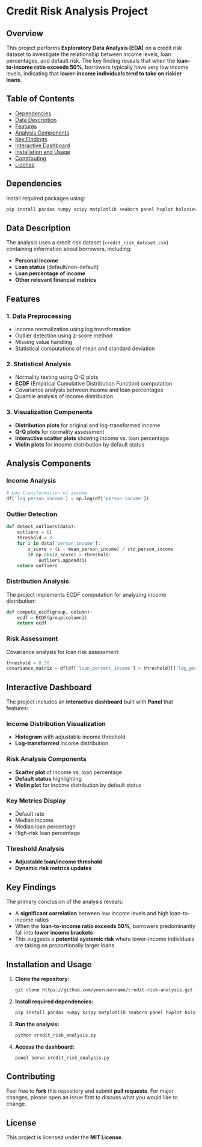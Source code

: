 # Credit Risk Analysis Project

## Overview
This project performs **Exploratory Data Analysis (EDA)** on a credit risk dataset to investigate the relationship between income levels, loan percentages, and default risk. The key finding reveals that when the **loan-to-income ratio exceeds 50%**, borrowers typically have very low income levels, indicating that **lower-income individuals tend to take on riskier loans**.

## Table of Contents
- [Dependencies](#dependencies)
- [Data Description](#data-description)
- [Features](#features)
- [Analysis Components](#analysis-components)
- [Key Findings](#key-findings)
- [Interactive Dashboard](#interactive-dashboard)
- [Installation and Usage](#installation-and-usage)
- [Contributing](#contributing)
- [License](#license)

## Dependencies
Install required packages using:

```bash
pip install pandas numpy scipy matplotlib seaborn panel hvplot holoviews statsmodels
```

## Data Description
The analysis uses a credit risk dataset (`credit_risk_dataset.csv`) containing information about borrowers, including:

- **Personal income**
- **Loan status** (default/non-default)
- **Loan percentage of income**
- **Other relevant financial metrics**

## Features
### 1. Data Preprocessing
- Income normalization using log transformation
- Outlier detection using z-score method
- Missing value handling
- Statistical computations of mean and standard deviation

### 2. Statistical Analysis
- Normality testing using Q-Q plots
- **ECDF** (Empirical Cumulative Distribution Function) computation
- Covariance analysis between income and loan percentages
- Quantile analysis of income distribution

### 3. Visualization Components
- **Distribution plots** for original and log-transformed income
- **Q-Q plots** for normality assessment
- **Interactive scatter plots** showing income vs. loan percentage
- **Violin plots** for income distribution by default status

## Analysis Components
### Income Analysis
```python
# Log transformation of income
df['log_person_income'] = np.log(df['person_income'])
```

### Outlier Detection
```python
def detect_outliers(data):
    outliers = []
    threshold = 3
    for i in data['person_income']:
        z_score = (i - mean_person_income) / std_person_income
        if np.abs(z_score) > threshold:
            outliers.append(i)
    return outliers
```

### Distribution Analysis
The project implements ECDF computation for analyzing income distribution:
```python
def compute_ecdf(group, column):
    ecdf = ECDF(group[column])
    return ecdf
```

### Risk Assessment
Covariance analysis for loan risk assessment:
```python
threshold = 0.50
covariance_matrix = df[df['loan_percent_income'] > threshold][['log_person_income', 'loan_percent_income']].cov()
```

## Interactive Dashboard
The project includes an **interactive dashboard** built with **Panel** that features:

### **Income Distribution Visualization**
- **Histogram** with adjustable income threshold
- **Log-transformed** income distribution

### **Risk Analysis Components**
- **Scatter plot** of income vs. loan percentage
- **Default status** highlighting
- **Violin plot** for income distribution by default status

### **Key Metrics Display**
- Default rate
- Median income
- Median loan percentage
- High-risk loan percentage

### **Threshold Analysis**
- **Adjustable loan/income threshold**
- **Dynamic risk metrics updates**

## Key Findings
The primary conclusion of the analysis reveals:
- A **significant correlation** between low income levels and high loan-to-income ratios
- When the **loan-to-income ratio exceeds 50%**, borrowers predominantly fall into **lower income brackets**
- This suggests a **potential systemic risk** where lower-income individuals are taking on proportionally larger loans

## Installation and Usage
1. **Clone the repository:**
   ```bash
   git clone https://github.com/yourusername/credit-risk-analysis.git
   ```
2. **Install required dependencies:**
   ```bash
   pip install pandas numpy scipy matplotlib seaborn panel hvplot holoviews statsmodels
   ```
3. **Run the analysis:**
   ```bash
   python credit_risk_analysis.py
   ```
4. **Access the dashboard:**
   ```bash
   panel serve credit_risk_analysis.py
   ```

## Contributing
Feel free to **fork** this repository and submit **pull requests**. For major changes, please open an issue first to discuss what you would like to change.

## License
This project is licensed under the **MIT License**.
